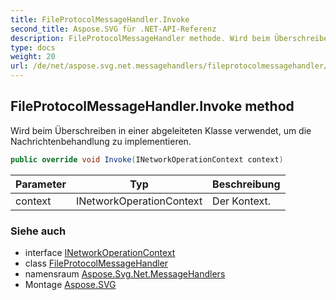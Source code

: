 ```yaml
---
title: FileProtocolMessageHandler.Invoke
second_title: Aspose.SVG für .NET-API-Referenz
description: FileProtocolMessageHandler methode. Wird beim Überschreiben in einer abgeleiteten Klasse verwendet um die Nachrichtenbehandlung zu implementieren.
type: docs
weight: 20
url: /de/net/aspose.svg.net.messagehandlers/fileprotocolmessagehandler/invoke/
---
```

## FileProtocolMessageHandler.Invoke method

Wird beim Überschreiben in einer abgeleiteten Klasse verwendet, um die Nachrichtenbehandlung zu implementieren.

```csharp
public override void Invoke(INetworkOperationContext context)
```

| Parameter | Typ | Beschreibung |
| --- | --- | --- |
| context | INetworkOperationContext | Der Kontext. |

### Siehe auch

* interface [INetworkOperationContext](../../../aspose.svg.net/inetworkoperationcontext/)
* class [FileProtocolMessageHandler](../)
* namensraum [Aspose.Svg.Net.MessageHandlers](../../fileprotocolmessagehandler/)
* Montage [Aspose.SVG](../../../)


